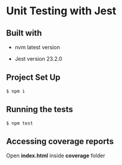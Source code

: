 # Unit Testing with Jest 

## Built with

- nvm latest version

- Jest version 23.2.0

## Project Set Up
```
$ npm i
```

## Running the tests
```
$ npm test
```

## Accessing coverage reports

Open **index.html** inside **coverage** folder